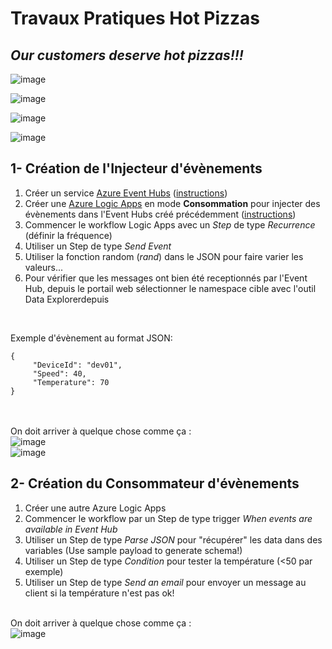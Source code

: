 # Travaux Pratiques Hot Pizzas
## *Our customers deserve hot pizzas!!!*

![image](https://github.com/lvovan/CS-IMC/assets/22498922/11b6becd-bc9f-437c-85b2-c3c0eb6244ea)

![image](https://user-images.githubusercontent.com/20154628/145550769-ad5c56e9-bbc5-459f-9ed4-d00260ec4125.png)  

![image](https://user-images.githubusercontent.com/20154628/145551450-e5af6b3d-9412-407b-827c-3129783dbded.png)

![image](https://user-images.githubusercontent.com/20154628/145551474-327f4179-658d-4638-aac8-5b24d1415b0f.png)
  
## 1- Création de l'Injecteur d'évènements

1. Créer un service [Azure Event Hubs](https://docs.microsoft.com/en-us/azure/event-hubs/event-hubs-features) ([instructions](https://docs.microsoft.com/en-us/azure/event-hubs/event-hubs-create))
2. Créer une [Azure Logic Apps](https://docs.microsoft.com/en-us/azure/logic-apps/logic-apps-overview) en mode **Consommation** pour injecter des évènements dans l'Event Hubs créé précédemment ([instructions](https://docs.microsoft.com/en-us/azure/logic-apps/quickstart-create-first-logic-app-workflow))
3. Commencer le workflow Logic Apps avec un *Step* de type *Recurrence* (définir la fréquence)
4. Utiliser un Step de type *Send Event*
5. Utiliser la fonction random (*rand*) dans le JSON pour faire varier les valeurs...
6. Pour vérifier que les messages ont bien été receptionnés par l'Event Hub, depuis le portail web sélectionner le namespace cible avec l'outil Data Explorerdepuis 
<br />

Exemple d'évènement au format JSON:  
```
{  
     "DeviceId": "dev01",  
     "Speed": 40,  
     "Temperature": 70  
}
```
<br /><br />
On doit arriver à quelque chose comme ça :
<br />
![image](https://github.com/user-attachments/assets/e980eb22-7c0c-4976-9b97-f22815ef8f99)
<br />
![image](https://github.com/user-attachments/assets/43b93ba4-831b-4893-bdc1-3c7868a6d234)
<br />

## 2- Création du Consommateur d'évènements

1. Créer une autre Azure Logic Apps
2. Commencer le workflow par un Step de type trigger *When events are available in Event Hub*
3. Utiliser un Step de type *Parse JSON* pour "récupérer" les data dans des variables (Use sample payload to generate schema!)
4. Utiliser un Step de type *Condition* pour tester la température (<50 par exemple)
5. Utiliser un Step de type *Send an email* pour envoyer un message au client si la température n'est pas ok!
<br /><br />

On doit arriver à quelque chose comme ça :
<br />
![image](https://user-images.githubusercontent.com/20154628/145561491-daebde95-945d-4476-8139-d76c4f36e399.png)
<br />


